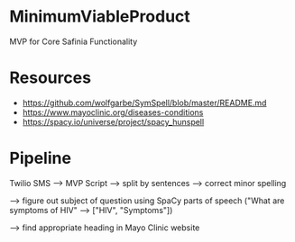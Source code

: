 # MinimumViableProduct
MVP for Core Safinia Functionality

# Resources

- https://github.com/wolfgarbe/SymSpell/blob/master/README.md
- https://www.mayoclinic.org/diseases-conditions
- https://spacy.io/universe/project/spacy_hunspell

# Pipeline

Twilio SMS --> MVP Script --> split by sentences --> correct minor spelling

--> figure out subject of question using SpaCy parts of speech ("What are symptoms of HIV" --> ["HIV", "Symptoms"])

--> find appropriate heading in Mayo Clinic website
